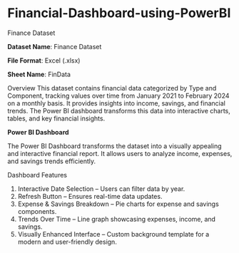 # Financial-Dashboard-using-PowerBI
Finance Dataset

**Dataset Name**: Finance Dataset

**File Format**: Excel (.xlsx)

**Sheet Name**: FinData

Overview
This dataset contains financial data categorized by Type and Component, tracking values over time from January 2021 to February 2024 on a monthly basis. It provides insights into income, savings, and financial trends. The Power BI dashboard transforms this data into interactive charts, tables, and key financial insights.


**Power BI Dashboard**

The Power BI Dashboard transforms the dataset into a visually appealing and interactive financial report. It allows users to analyze income, expenses, and savings trends efficiently.

Dashboard Features
1. Interactive Date Selection – Users can filter data by year.
2. Refresh Button – Ensures real-time data updates.
3. Expense & Savings Breakdown – Pie charts for expense and savings components.
4. Trends Over Time – Line graph showcasing expenses, income, and savings.
5. Visually Enhanced Interface – Custom background template for a modern and user-friendly design.
